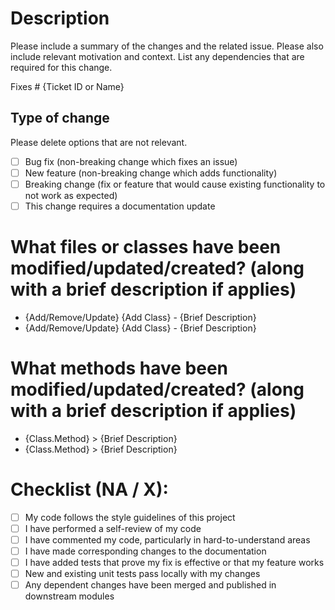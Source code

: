 # Description

Please include a summary of the changes and the related issue. Please also include relevant motivation and context. List any dependencies that are required for this change.

Fixes # {Ticket ID or Name}

## Type of change

Please delete options that are not relevant.

- [ ] Bug fix (non-breaking change which fixes an issue)
- [ ] New feature (non-breaking change which adds functionality)
- [ ] Breaking change (fix or feature that would cause existing functionality to not work as expected)
- [ ] This change requires a documentation update

# What files or classes have been modified/updated/created? (along with a brief description if applies)

- {Add/Remove/Update} {Add Class} - {Brief Description}
- {Add/Remove/Update} {Add Class} - {Brief Description}

# What methods have been modified/updated/created? (along with a brief description if applies)

- {Class.Method} > {Brief Description}
- {Class.Method} > {Brief Description}

# Checklist (NA / X):

- [ ] My code follows the style guidelines of this project
- [ ] I have performed a self-review of my code
- [ ] I have commented my code, particularly in hard-to-understand areas
- [ ] I have made corresponding changes to the documentation
- [ ] I have added tests that prove my fix is effective or that my feature works
- [ ] New and existing unit tests pass locally with my changes
- [ ] Any dependent changes have been merged and published in downstream modules

